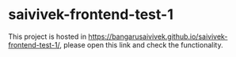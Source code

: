 # saivivek-frontend-test-1
  This project is hosted in https://bangarusaivivek.github.io/saivivek-frontend-test-1/, please open this link and check the functionality.
